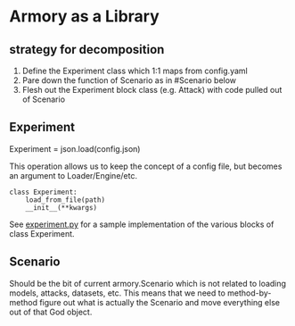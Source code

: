 # Armory as a Library

## strategy for decomposition

1. Define the Experiment class which 1:1 maps from config.yaml
2. Pare down the function of Scenario as in #Scenario below
3. Flesh out the Experiment block class (e.g. Attack) with code pulled out of
    Scenario

## Experiment

Experiment = json.load(config.json)

This operation allows us to keep the concept of a config file, but becomes an
argument to Loader/Engine/etc.

    class Experiment:
        load_from_file(path)
        __init__(**kwargs)

See [experiment.py](docs/experiment.py) for a sample implementation of the
various blocks of class Experiment.

## Scenario

Should be the bit of current armory.Scenario which is not related to loading
models, attacks, datasets, etc. This means that we need to method-by-method
figure out what is actually the Scenario and move everything else out of that
God object.
